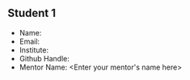 ## Student 1

- Name: <Enter your name here>
- Email: <Enter your email id here>
- Institute: <Enter institute you are studying>
- Github Handle: <Enter your github handle>
- Mentor Name: <Enter your mentor's name here>
